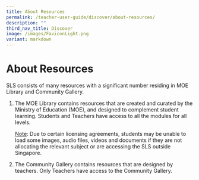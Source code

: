 ```yaml
---
title: About Resources
permalink: /teacher-user-guide/discover/about-resources/
description: ""
third_nav_title: Discover
image: /images/FaviconLight.png
variant: markdown
---
```

<h1>About Resources</h1>
  <p>SLS consists of many resources with a significant number residing in MOE Library and Community Gallery.</p>
  <ol>
    <li>
      <p>The MOE Library contains resources that are created and curated by the Ministry of Education (MOE), and designed to complement student learning. Students and Teachers have access to all the modules for all levels.</p>
      <p><u>Note</u>: Due to certain licensing agreements, students may be unable to load some images, audio files, videos and documents if they are not allocating the relevant subject or are accessing the SLS outside Singapore.</p>
    </li>
    <li>
      <p>The Community Gallery contains resources that are designed by teachers. Only Teachers have access to the Community Gallery.</p>
    </li>
  </ol>